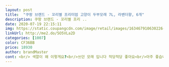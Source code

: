 ```yaml
---
layout: post 
title:  "쿠팡 브랜드 - 꼬리별 프리미엄 고양이 두부모래 7L, 라벤더향, 6개" 
description: 쿠팡 브랜드 - 꼬리별 프리 ..
date: 2020-07-19 22:15:11 
img: https://static.coupangcdn.com/image/retail/images/163467910630226-291f711d-7ad4-4ceb-a6c9-8f6a8421dcbd.jpg 
linkUrl: http://me2.do/5O5VLa2D 
categories: [1007] 
color: CF36BB 
price: 18930 
author: brandMaster 
cont: <br/> 색깔이 왜 이렇게요?<br/>쓰던 모래 입니다 적당적당 좋아요<br/>아주 좋습니다<br/> 
---
```

 